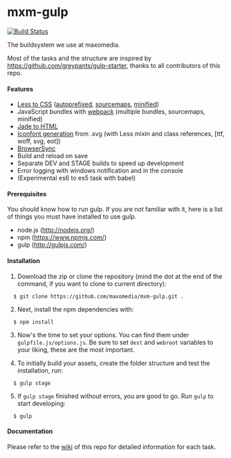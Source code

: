 # mxm-gulp
[![Build Status](https://travis-ci.org/maxomedia/mxm-gulp.svg?branch=develop)](https://travis-ci.org/maxomedia/mxm-gulp)

The buildsystem we use at maxomedia.

Most of the tasks and the structure are inspired by https://github.com/greypants/gulp-starter, thanks to all contributors of this repo.

#### Features
- [Less to CSS](https://github.com/plus3network/gulp-less) ([autoprefixed](https://github.com/sindresorhus/gulp-autoprefixer), [sourcemaps](https://github.com/floridoo/gulp-sourcemaps), [minified](https://github.com/jonathanepollack/gulp-minify-css/blob/master/package.json))
- JavaScript bundles with [webpack](https://github.com/webpack/webpack) (multiple bundles, sourcemaps, minified)
- [Jade to HTML](https://github.com/phated/gulp-jade)
- [Iconfont generation](https://github.com/backflip/gulp-iconfont-css) from .svg (with Less mixin and class references, [ttf, woff, svg, eot])
- [BrowserSync](https://github.com/BrowserSync/browser-sync)
- Build and reload on save
- Separate DEV and STAGE builds to speed up development
- Error logging with windows notification and in the console
- (Experimental es6 to es5 task with babel)

#### Prerequisites
You should know how to run gulp. If you are not familiar with it, here is a list of things you must have installed to use gulp.
- node.js (http://nodejs.org/)
- npm (https://www.npmjs.com/)
- gulp (http://gulpjs.com/)

#### Installation
1. Download the zip or clone the repository (mind the dot at the end of the command, if you want to clone to current     directory):
  ```shell
    $ git clone https://github.com/maxomedia/mxm-gulp.git .
  ```

2. Next, install the npm dependencies with:
  ```shell
    $ npm install
  ```

3.  Now's the time to set your options. You can find them under `gulpfile.js/options.js`. Be sure to set `dest` and `webroot` variables to your liking, these are the most important.

4.  To initially build your assets, create the folder structure and test the installation, run:
  ```shell
    $ gulp stage
  ```

5. If `gulp stage` finished without errors, you are good to go. Run `gulp` to start developing:
  ```shell
    $ gulp
  ```

#### Documentation
Please refer to the [wiki](https://github.com/maxomedia/mxm-gulp/wiki) of this repo for detailed information for each task.
